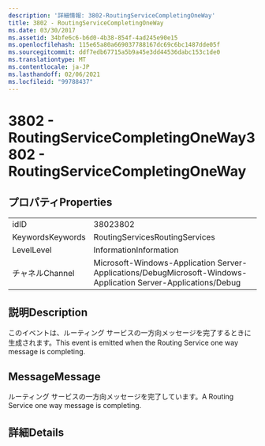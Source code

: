 ```yaml
---
description: '詳細情報: 3802-RoutingServiceCompletingOneWay'
title: 3802 - RoutingServiceCompletingOneWay
ms.date: 03/30/2017
ms.assetid: 34bfe6c6-b6d0-4b38-854f-4ad245e90e15
ms.openlocfilehash: 115e65a80a669037788167dc69c6bc1487dde05f
ms.sourcegitcommit: ddf7edb67715a5b9a45e3dd44536dabc153c1de0
ms.translationtype: MT
ms.contentlocale: ja-JP
ms.lasthandoff: 02/06/2021
ms.locfileid: "99788437"
---
```

# <a name="3802---routingservicecompletingoneway"></a><span data-ttu-id="454b8-103">3802 - RoutingServiceCompletingOneWay</span><span class="sxs-lookup"><span data-stu-id="454b8-103">3802 - RoutingServiceCompletingOneWay</span></span>

## <a name="properties"></a><span data-ttu-id="454b8-104">プロパティ</span><span class="sxs-lookup"><span data-stu-id="454b8-104">Properties</span></span>  
  
|||  
|-|-|  
|<span data-ttu-id="454b8-105">id</span><span class="sxs-lookup"><span data-stu-id="454b8-105">ID</span></span>|<span data-ttu-id="454b8-106">3802</span><span class="sxs-lookup"><span data-stu-id="454b8-106">3802</span></span>|  
|<span data-ttu-id="454b8-107">Keywords</span><span class="sxs-lookup"><span data-stu-id="454b8-107">Keywords</span></span>|<span data-ttu-id="454b8-108">RoutingServices</span><span class="sxs-lookup"><span data-stu-id="454b8-108">RoutingServices</span></span>|  
|<span data-ttu-id="454b8-109">Level</span><span class="sxs-lookup"><span data-stu-id="454b8-109">Level</span></span>|<span data-ttu-id="454b8-110">Information</span><span class="sxs-lookup"><span data-stu-id="454b8-110">Information</span></span>|  
|<span data-ttu-id="454b8-111">チャネル</span><span class="sxs-lookup"><span data-stu-id="454b8-111">Channel</span></span>|<span data-ttu-id="454b8-112">Microsoft-Windows-Application Server-Applications/Debug</span><span class="sxs-lookup"><span data-stu-id="454b8-112">Microsoft-Windows-Application Server-Applications/Debug</span></span>|  
  
## <a name="description"></a><span data-ttu-id="454b8-113">説明</span><span class="sxs-lookup"><span data-stu-id="454b8-113">Description</span></span>  

 <span data-ttu-id="454b8-114">このイベントは、ルーティング サービスの一方向メッセージを完了するときに生成されます。</span><span class="sxs-lookup"><span data-stu-id="454b8-114">This event is emitted when the Routing Service one way message is completing.</span></span>  
  
## <a name="message"></a><span data-ttu-id="454b8-115">Message</span><span class="sxs-lookup"><span data-stu-id="454b8-115">Message</span></span>  

 <span data-ttu-id="454b8-116">ルーティング サービスの一方向メッセージを完了しています。</span><span class="sxs-lookup"><span data-stu-id="454b8-116">A Routing Service one way message is completing.</span></span>  
  
## <a name="details"></a><span data-ttu-id="454b8-117">詳細</span><span class="sxs-lookup"><span data-stu-id="454b8-117">Details</span></span>
